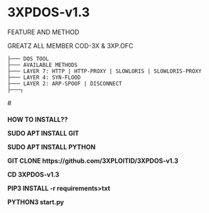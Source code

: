 # 3XPDOS-v1.3
FEATURE AND METHOD
<p>


GREATZ ALL MEMBER COD-3X & 3XP.OFC

    ├─── DOS TOOL
    ├─── AVAILABLE METHODS
    ├─── LAYER 7: HTTP | HTTP-PROXY | SLOWLORIS | SLOWLORIS-PROXY
    ├─── LAYER 4: SYN-FLOOD
    ├─── LAYER 2: ARP-SPOOF | DISCONNECT
    ├───┐
<p>
# 
<h4>HOW TO INSTALL??
  <p>
<p>
SUDO APT INSTALL GIT
<p>
SUDO APT INSTALL PYTHON
<p>
GIT CLONE https://github.com/3XPLOITID/3XPDOS-v1.3
<p>
CD 3XPDOS-v1.3
<p>
PIP3 INSTALL -r requirements>txt
<p>
PYTHON3 start.py
